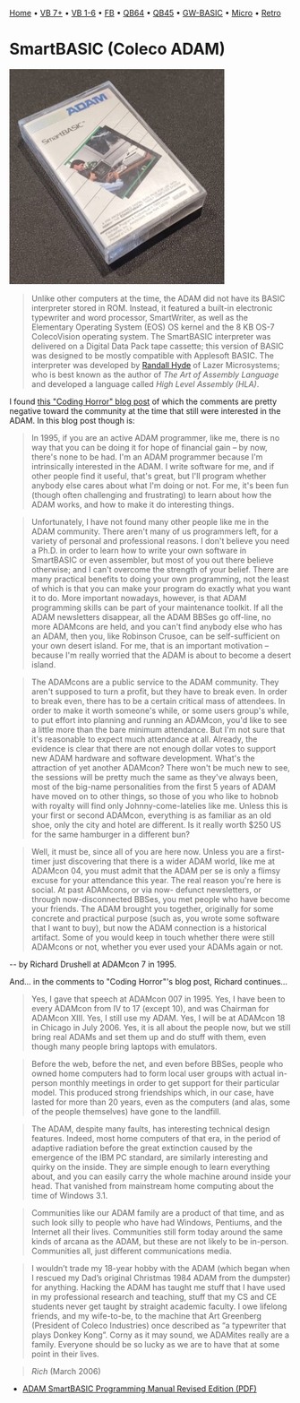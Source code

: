[Home](https://gotbasic.com) • [VB 7+](vb.md) • [VB 1-6](vb6.md) • [FB](freebasic.md) • [QB64](qb64.md) • [QB45](qb.md) • [GW-BASIC](gw-basic.md) • [Micro](micro.md) • [Retro](retro.md)

# SmartBASIC (Coleco ADAM)

![SmartBASIC Digital Data Pack](images/smartbasic.jpg)

> Unlike other computers at the time, the ADAM did not have its BASIC interpreter stored in ROM. Instead, it featured a built-in electronic typewriter and word processor, SmartWriter, as well as the Elementary Operating System (EOS) OS kernel and the 8 KB OS-7 ColecoVision operating system. The SmartBASIC interpreter was delivered on a Digital Data Pack tape cassette; this version of BASIC was designed to be mostly compatible with Applesoft BASIC. The interpreter was developed by [Randall Hyde](https://en.wikipedia.org/wiki/Randall_Hyde) of Lazer Microsystems; who is best known as the author of *The Art of Assembly Language* and developed a language called *High Level Assembly (HLA)*.

I found [this "Coding Horror" blog post](https://blog.codinghorror.com/the-cult-of-coleco-adam/) of which the comments are pretty negative toward the community at the time that still were interested in the ADAM. In this blog post though is:

> In 1995, if you are an active ADAM programmer, like me, there is no way that you can be doing it for hope of financial gain – by now, there's none to be had. I'm an ADAM programmer because I'm intrinsically interested in the ADAM. I write software for me, and if other people find it useful, that's great, but I'll program whether anybody else cares about what I'm doing or not. For me, it's been fun (though often challenging and frustrating) to learn about how the ADAM works, and how to make it do interesting things.

> Unfortunately, I have not found many other people like me in the ADAM community. There aren't many of us programmers left, for a variety of personal and professional reasons. I don't believe you need a Ph.D. in order to learn how to write your own software in SmartBASIC or even assembler, but most of you out there believe otherwise; and I can't overcome the strength of your belief. There are many practical benefits to doing your own programming, not the least of which is that you can make your program do exactly what you want it to do. More important nowadays, however, is that ADAM programming skills can be part of your maintenance toolkit. If all the ADAM newsletters disappear, all the ADAM BBSes go off-line, no more ADAMcons are held, and you can't find anybody else who has an ADAM, then you, like Robinson Crusoe, can be self-sufficient on your own desert island. For me, that is an important motivation – because I'm really worried that the ADAM is about to become a desert island.

> The ADAMcons are a public service to the ADAM community. They aren't supposed to turn a profit, but they have to break even. In order to break even, there has to be a certain critical mass of attendees. In order to make it worth someone's while, or some users group's while, to put effort into planning and running an ADAMcon, you'd like to see a little more than the bare minimum attendance. But I'm not sure that it's reasonable to expect much attendance at all. Already, the evidence is clear that there are not enough dollar votes to support new ADAM hardware and software development. What's the attraction of yet another ADAMcon? There won't be much new to see, the sessions will be pretty much the same as they've always been, most of the big-name personalities from the first 5 years of ADAM have moved on to other things, so those of you who like to hobnob with royalty will find only Johnny-come-latelies like me. Unless this is your first or second ADAMcon, everything is as familiar as an old shoe, only the city and hotel are different. Is it really worth $250 US for the same hamburger in a different bun?

> Well, it must be, since all of you are here now. Unless you are a first-timer just discovering that there is a wider ADAM world, like me at ADAMcon 04, you must admit that the ADAM per se is only a flimsy excuse for your attendance this year. The real reason you're here is social. At past ADAMcons, or via now- defunct newsletters, or through now-disconnected BBSes, you met people who have become your friends. The ADAM brought you together, originally for some concrete and practical purpose (such as, you wrote some software that I want to buy), but now the ADAM connection is a historical artifact. Some of you would keep in touch whether there were still ADAMcons or not, whether you ever used your ADAMs again or not.

-- by Richard Drushell at ADAMcon 7 in 1995.

And... in the comments to "Coding Horror"'s blog post, Richard continues...

> Yes, I gave that speech at ADAMcon 007 in 1995. Yes, I have been to every ADAMcon from IV to 17 (except 10), and was Chairman for ADAMcon XIII. Yes, I still use my ADAM. Yes, I will be at ADAMcon 18 in Chicago in July 2006. Yes, it is all about the people now, but we still bring real ADAMs and set them up and do stuff with them, even though many people bring laptops with emulators.

> Before the web, before the net, and even before BBSes, people who owned home computers had to form local user groups with actual in-person monthly meetings in order to get support for their particular model. This produced strong friendships which, in our case, have lasted for more than 20 years, even as the computers (and alas, some of the people themselves) have gone to the landfill.

> The ADAM, despite many faults, has interesting technical design features. Indeed, most home computers of that era, in the period of adaptive radiation before the great extinction caused by the emergence of the IBM PC standard, are similarly interesting and quirky on the inside. They are simple enough to learn everything about, and you can easily carry the whole machine around inside your head. That vanished from mainstream home computing about the time of Windows 3.1.

> Communities like our ADAM family are a product of that time, and as such look silly to people who have had Windows, Pentiums, and the Internet all their lives. Communities still form today around the same kinds of arcana as the ADAM, but these are not likely to be in-person. Communities all, just different communications media.

> I wouldn’t trade my 18-year hobby with the ADAM (which began when I rescued my Dad’s original Christmas 1984 ADAM from the dumpster) for anything. Hacking the ADAM has taught me stuff that I have used in my professional research and teaching, stuff that my CS and CE students never get taught by straight academic faculty. I owe lifelong friends, and my wife-to-be, to the machine that Art Greenberg (President of Coleco Industries) once described as “a typewriter that plays Donkey Kong”. Corny as it may sound, we ADAMites really are a family. Everyone should be so lucky as we are to have that at some point in their lives.

> *Rich* (March 2006)

- [ADAM SmartBASIC Programming Manual Revised Edition (PDF)](https://archive.org/details/coleco-adam-smart-basic-manual)

